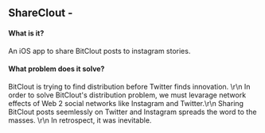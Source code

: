 ## ShareClout - 

#### What is it?
An iOS app to share BitClout posts to instagram stories.

#### What problem does it solve?
BitClout is trying to find distribution before Twitter finds innovation. \r\n
In order to solve BitClout's distribution problem, we must levarage network effects of Web 2 social networks like Instagram and Twitter.\r\n
Sharing BitClout posts seemlessly on Twitter and Instagram spreads the word to the masses. \r\n
In retrospect, it was inevitable. 

